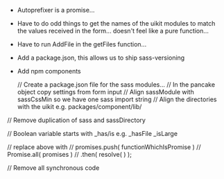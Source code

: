 - Autoprefixer is a promise...
- Have to do odd things to get the names of the uikit modules to match the values received in the form... doesn't feel like a pure function...
- Have to run AddFile in the getFiles function...


- Add a package.json, this allows us to ship sass-versioning
- Add npm components

	// Create a package.json file for the sass modules...
	// In the pancake object copy settings from form input
	// Align sassModule with sassCssMin so we have one sass import string
	// Align the directories with the uikit e.g. packages/component/lib/

// Remove duplication of sass and sassDirectory

// Boolean variable starts with _has/is e.g. _hasFile _isLarge


// replace above with
// promises.push( functionWhichIsPromise )
// Promise.all( promises )
//	.then( resolve( ) );

// Remove all synchronous code
